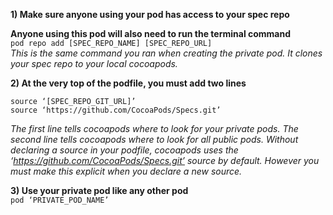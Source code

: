 **1) Make sure anyone using your pod has access to your spec repo**

**Anyone using this pod will also need to run the terminal command**  
```pod repo add [SPEC_REPO_NAME] [SPEC_REPO_URL]```  
*This is the same command you ran when creating the private pod. It clones your spec repo to your local cocoapods.*  

**2) At the very top of the podfile, you must add two lines**
```
source ‘[SPEC_REPO_GIT_URL]’
source ‘https://github.com/CocoaPods/Specs.git’
```
*The first line tells cocoapods where to look for your private pods. The second line tells cocoapods where to look for all public pods. Without declaring a source in your podfile, cocoapods uses the ‘https://github.com/CocoaPods/Specs.git’ source by default. However you must make this explicit when you declare a new source.*

**3) Use your private pod like any other pod**  
```pod ‘PRIVATE_POD_NAME’```
